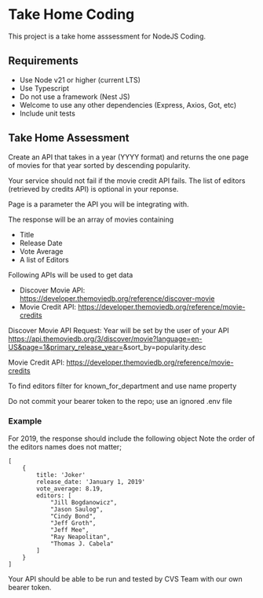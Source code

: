 # Take Home Coding

This project is a take home asssessment for NodeJS Coding.

## Requirements

- Use Node v21 or higher (current LTS)
- Use Typescript
- Do not use a framework (Nest JS)
- Welcome to use any other dependencies (Express, Axios, Got, etc)
- Include unit tests

## Take Home Assessment

Create an API that takes in a year (YYYY format) and returns the one page of movies for that year sorted by descending popularity.

Your service should not fail if the movie credit API fails. The list of editors (retrieved by credits API) is optional in your reponse.

Page is a parameter the API you will be integrating with.

The response will be an array of movies containing

- Title
- Release Date
- Vote Average
- A list of Editors

Following APIs will be used to get data

- Discover Movie API: https://developer.themoviedb.org/reference/discover-movie
- Movie Credit API: https://developer.themoviedb.org/reference/movie-credits

Discover Movie API Request:
Year will be set by the user of your API
https://api.themoviedb.org/3/discover/movie?language=en-US&page=1&primary_release_year=<YEAR>&sort_by=popularity.desc

Movie Credit API:
https://developer.themoviedb.org/reference/movie-credits

To find editors filter for known_for_department and use name property

Do not commit your bearer token to the repo; use an ignored .env file

### Example

For 2019, the response should include the following object
Note the order of the editors names does not matter;

```
[
    {
        title: 'Joker'
        release_date: 'January 1, 2019'
        vote_average: 8.19,
        editors: [
            "Jill Bogdanowicz",
            "Jason Saulog",
            "Cindy Bond",
            "Jeff Groth",
            "Jeff Mee",
            "Ray Neapolitan",
            "Thomas J. Cabela"
        ]
    }
]
```

Your API should be able to be run and tested by CVS Team with our own bearer token.
